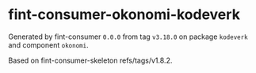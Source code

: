 # fint-consumer-okonomi-kodeverk

Generated by fint-consumer `0.0.0` from tag `v3.18.0` on package `kodeverk` and component `okonomi`.

Based on fint-consumer-skeleton refs/tags/v1.8.2.
